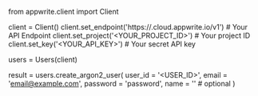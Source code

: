 from appwrite.client import Client

client = Client()
client.set_endpoint('https://<REGION>.cloud.appwrite.io/v1') # Your API Endpoint
client.set_project('<YOUR_PROJECT_ID>') # Your project ID
client.set_key('<YOUR_API_KEY>') # Your secret API key

users = Users(client)

result = users.create_argon2_user(
    user_id = '<USER_ID>',
    email = 'email@example.com',
    password = 'password',
    name = '<NAME>' # optional
)
